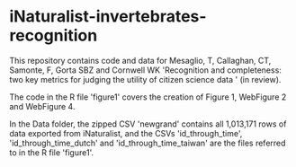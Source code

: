 # iNaturalist-invertebrates-recognition
This repository contains code and data for Mesaglio, T, Callaghan, CT, Samonte, F, Gorta SBZ and Cornwell WK 'Recognition and completeness: two key metrics for judging the utility of citizen science data ' (in review).

The code in the R file 'figure1' covers the creation of Figure 1, WebFigure 2 and WebFigure 4.

In the Data folder, the zipped CSV 'newgrand' contains all 1,013,171 rows of data exported from iNaturalist, and the CSVs 'id_through_time', 'id_through_time_dutch' and 'id_through_time_taiwan' are the files referred to in the R file 'figure1'.
